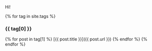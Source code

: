 ---
---
Hi!

{% for tag in site.tags %}
<h3>{{ tag[0] }}</h3>
{% for post in tag[1] %}
[{{ post.title }}]({{ post.url }})
{% endfor %}
{% endfor %}
